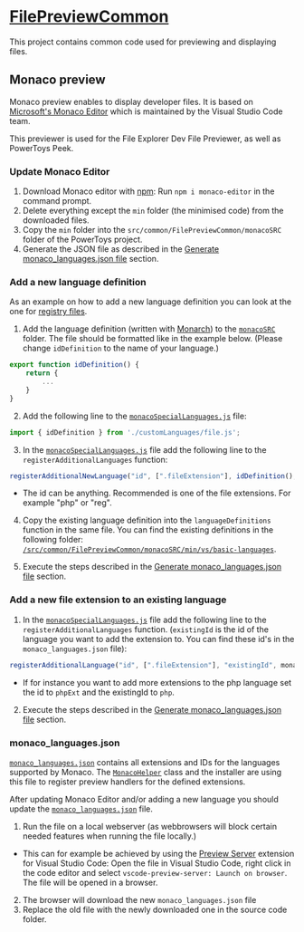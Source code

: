 # [FilePreviewCommon](/src/common/FilePreviewCommon)

This project contains common code used for previewing and displaying files.

## Monaco preview

Monaco preview enables to display developer files. It is based on [Microsoft's Monaco Editor](https://microsoft.github.io/monaco-editor/) which is maintained by the Visual Studio Code team.

This previewer is used for the File Explorer Dev File Previewer, as well as PowerToys Peek.

### Update Monaco Editor

1. Download Monaco editor with [npm](https://www.npmjs.com/): Run `npm i monaco-editor` in the command prompt.
2. Delete everything except the `min` folder (the minimised code) from the downloaded files.
3. Copy the `min` folder into the `src/common/FilePreviewCommon/monacoSRC` folder of the PowerToys project.
4. Generate the JSON file as described in the [Generate monaco_languages.json file](#monaco_languagesjson) section.

### Add a new language definition

As an example on how to add a new language definition you can look at the one for [registry files](/src/common/FilePreviewCommon/customLanguages/reg.js).

1. Add the language definition (written with [Monarch](https://microsoft.github.io/monaco-editor/monarch.html)) to the [`monacoSRC`](/src/common/FilePreviewCommon/customLanguages/) folder. The file should be formatted like in the example below. (Please change `idDefinition` to the name of your language.)

```javascript
export function idDefinition() {
    return {
        ...
    }
}
```

2. Add the following line to the [`monacoSpecialLanguages.js`](/src/common/FilePreviewCommon/monacoSpecialLanguages.js) file:

```javascript
import { idDefinition } from './customLanguages/file.js';
```

3. In the [`monacoSpecialLanguages.js`](/src/modules/previewpane/MonacoPreviewHandler/monacoSpecialLanguages.js) file add the following line to the `registerAdditionalLanguages` function:

```javascript
registerAdditionalNewLanguage("id", [".fileExtension"], idDefinition(), monaco)
```

  * The id can be anything. Recommended is one of the file extensions. For example "php" or "reg".
4. Copy the existing language definition into the `languageDefinitions` function in the same file. You can find the existing definitions in the following folder: [`/src/common/FilePreviewCommon/monacoSRC/min/vs/basic-languages`](/src/common/FilePreviewCommon/monacoSRC/min/vs/basic-languages).

5. Execute the steps described in the [Generate monaco_languages.json file](#monaco_languagesjson) section.

### Add a new file extension to an existing language

1. In the [`monacoSpecialLanguages.js`](/src/common/FilePreviewCommon/monacoSpecialLanguages.js) file add the following line to the `registerAdditionalLanguages` function. (`existingId` is the id of the language you want to add the extension to. You can find these id's in the `monaco_languages.json` file):

```javascript
registerAdditionalLanguage("id", [".fileExtension"], "existingId", monaco)
```

  * If for instance you want to add more extensions to the php language set the id to `phpExt` and the existingId to `php`.

2. Execute the steps described in the [Generate monaco_languages.json file](#monaco_languagesjson) section.

### monaco_languages.json

[`monaco_languages.json`](/src/common/FilePreviewCommon/monaco_languages.json) contains all extensions and IDs for the languages supported by Monaco. The [`MonacoHelper`](/src/common/FilePreviewCommon/MonacoHelper.cs) class and the installer are using this file to register preview handlers for the defined extensions.

After updating Monaco Editor and/or adding a new language you should update the [`monaco_languages.json`](/src/common/FilePreviewCommon/monaco_languages.json) file.

1. Run the file on a local webserver (as webbrowsers will block certain needed features when running the file locally.)
  *  This can for example be achieved by using the [Preview Server](https://marketplace.visualstudio.com/items?itemName=yuichinukiyama.vscode-preview-server) extension for Visual Studio Code: Open the file in Visual Studio Code, right click in the code editor and select `vscode-preview-server: Launch on browser`. The file will be opened in a browser.
2. The browser will download the new `monaco_languages.json` file
3. Replace the old file with the newly downloaded one in the source code folder.

